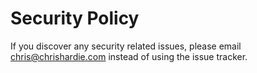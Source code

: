 # Security Policy

If you discover any security related issues, please email chris@chrishardie.com instead of using the issue tracker.
